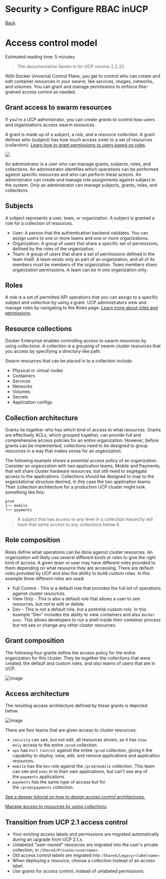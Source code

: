 # Security > Configure​​ RBAC​ ​in ​​UCP

[Back](./ReadMe.md)

Access control model
====================

Estimated reading time: 5 minutes

> The documentation herein is for UCP version 2.2.22.

With Docker Universal Control Plane, you get to control who can create and edit container resources in your swarm, like services, images, networks, and volumes. You can grant and manage permissions to enforce fine-grained access control as needed.

Grant access to swarm resources[](https://docs.docker.com/datacenter/ucp/2.2/guides/access-control/#grant-access-to-swarm-resources)
------------------------------------------------------------------------------------------------------------------------------------

If you're a UCP administrator, you can create *grants* to control how users and organizations access swarm resources.

A grant is made up of a *subject*, a *role*, and a *resource collection*. A grant defines who (subject) has how much access (role) to a set of resources (collection). [Learn how to grant permissions to users based on roles](https://docs.docker.com/datacenter/ucp/2.2/guides/access-control/grant-permissions/).

![](https://docs.docker.com/datacenter/ucp/2.2/guides/images/ucp-grant-model.svg)

An administrator is a user who can manage grants, subjects, roles, and collections. An administrator identifies which operations can be performed against specific resources and who can perform these actions. An administrator can create and manage role assignments against subject in the system. Only an administrator can manage subjects, grants, roles, and collections.

Subjects[](https://docs.docker.com/datacenter/ucp/2.2/guides/access-control/#subjects)
--------------------------------------------------------------------------------------

A subject represents a user, team, or organization. A subject is granted a role for a collection of resources.

-   User: A person that the authentication backend validates. You can assign users to one or more teams and one or more organizations.
-   Organization: A group of users that share a specific set of permissions, defined by the roles of the organization.
-   Team: A group of users that share a set of permissions defined in the team itself. A team exists only as part of an organization, and all of its members must be members of the organization. Team members share organization permissions. A team can be in one organization only.

Roles[](https://docs.docker.com/datacenter/ucp/2.2/guides/access-control/#roles)
--------------------------------------------------------------------------------

A role is a set of permitted API operations that you can assign to a specific subject and collection by using a grant. UCP administrators view and manage roles by navigating to the Roles page. [Learn more about roles and permissions](https://docs.docker.com/datacenter/ucp/2.2/guides/access-control/permission-levels/).

Resource collections[](https://docs.docker.com/datacenter/ucp/2.2/guides/access-control/#resource-collections)
--------------------------------------------------------------------------------------------------------------

Docker Enterprise enables controlling access to swarm resources by using *collections*. A collection is a grouping of swarm cluster resources that you access by specifying a directory-like path.

Swarm resources that can be placed in to a collection include:

-   Physical or virtual nodes
-   Containers
-   Services
-   Networks
-   Volumes
-   Secrets
-   Application configs

Collection architecture[](https://docs.docker.com/datacenter/ucp/2.2/guides/access-control/#collection-architecture)
--------------------------------------------------------------------------------------------------------------------

Grants tie together who has which kind of access to what resources. Grants are effectively ACLs, which grouped together, can provide full and comprehensive access policies for an entire organization. However, before grants can be implemented, collections need to be designed to group resources in a way that makes sense for an organization.

The following example shows a potential access policy of an organization. Consider an organization with two application teams, Mobile and Payments, that will share cluster hardware resources, but still need to segregate access to the applications. Collections should be designed to map to the organizational structure desired, in this case the two application teams. Their collection architecture for a production UCP cluster might look something like this:

```
prod
├── mobile
└── payments

```

> A subject that has access to any level in a collection hierarchy will have that same access to any collections below it.

Role composition[](https://docs.docker.com/datacenter/ucp/2.2/guides/access-control/#role-composition)
------------------------------------------------------------------------------------------------------

Roles define what operations can be done against cluster resources. An organization will likely use several different kinds or roles to give the right kind of access. A given team or user may have different roles provided to them depending on what resource they are accessing. There are default roles provided by UCP and also the ability to build custom roles. In this example three different roles are used:

-   Full Control - This is a default role that provides the full list of operations against cluster resources.
-   View Only - This is also a default role that allows a user to see resources, but not to edit or delete.
-   Dev - This is not a default role, but a potential custom role. In this example "Dev" includes the ability to view containers and also `docker exec`. This allows developers to run a shell inside their container process but not see or change any other cluster resources.

Grant composition[](https://docs.docker.com/datacenter/ucp/2.2/guides/access-control/#grant-composition)
--------------------------------------------------------------------------------------------------------

The following four grants define the access policy for the entire organization for this cluster. They tie together the collections that were created, the default and custom roles, and also teams of users that are in UCP.

![image](https://docs.docker.com/datacenter/ucp/2.2/guides/images/access-control-grant-composition.png)

Access architecture[](https://docs.docker.com/datacenter/ucp/2.2/guides/access-control/#access-architecture)
------------------------------------------------------------------------------------------------------------

The resulting access architecture defined by these grants is depicted below.

![image](https://docs.docker.com/datacenter/ucp/2.2/guides/images/access-control-collection-architecture.png)

There are four teams that are given access to cluster resources:

-   `security` can see, but not edit, all resources shown, as it has `View Only` access to the entire `/prod` collection.
-   `ops` has `Full Control` against the entire `/prod` collection, giving it the capability to deploy, view, edit, and remove applications and application resources.
-   `mobile` has the `Dev` role against the `/prod/mobile` collection. This team can see and `exec` in to their own applications, but can't see any of the `payments` applications.
-   `payments` has the same type of access but for the `/prod/payments` collection.

[See a deeper tutorial on how to design access control architectures.](https://docs.docker.com/datacenter/ucp/2.2/guides/access-control/access-control-design-ee-standard/)

[Manage access to resources by using collections](https://docs.docker.com/datacenter/ucp/2.2/guides/access-control/manage-access-with-collections/).

Transition from UCP 2.1 access control[](https://docs.docker.com/datacenter/ucp/2.2/guides/access-control/#transition-from-ucp-21-access-control)
-------------------------------------------------------------------------------------------------------------------------------------------------

-   Your existing access labels and permissions are migrated automatically during an upgrade from UCP 2.1.x.
-   Unlabeled "user-owned" resources are migrated into the user's private collection, in `/Shared/Private/<username>`.
-   Old access control labels are migrated into `/Shared/Legacy/<labelname>`.
-   When deploying a resource, choose a collection instead of an access label.
-   Use grants for access control, instead of unlabeled permissions.